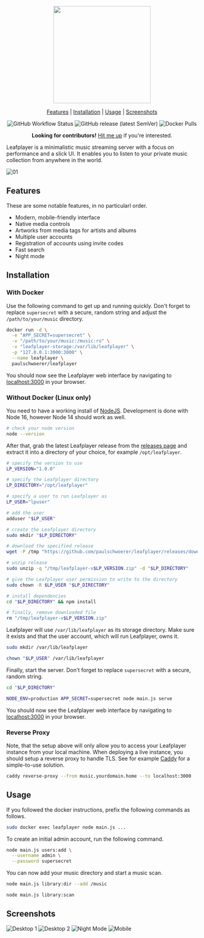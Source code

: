 <p align="center"><img width="256"src="https://user-images.githubusercontent.com/22923578/137105016-a7402b45-8e82-44d7-acff-84fc875c6212.png"></p>

<p align="center">
    <a href="#features">Features</a> | 
    <a href="#installation">Installation</a> | 
    <a href="#usage">Usage</a> | 
    <a href="#screenshots">Screenshots</a>
</p>

<p align="center">
  <img alt="GitHub Workflow Status" src="https://img.shields.io/github/workflow/status/paulschwoerer/leafplayer/build">
  <img alt="GitHub release (latest SemVer)" src="https://img.shields.io/github/v/release/paulschwoerer/leafplayer">
  <img alt="Docker Pulls" src="https://img.shields.io/docker/pulls/paulschwoerer/leafplayer">
</p>



<p align="center"><b>Looking for contributors!</b> <a href="mailto:hello@paulschwoerer.de">Hit me up</a> if you're interested.</p>

Leafplayer is a minimalistic music streaming server with a focus on performance and a slick UI. It enables you to listen to your private music collection from anywhere in the world.

![01](https://user-images.githubusercontent.com/22923578/115007130-f579e480-9ea9-11eb-9eca-70684a38949a.jpg)

## Features

These are some notable features, in no particularl order.

* Modern, mobile-friendly interface
* Native media controls
* Artworks from media tags for artists and albums  
* Multiple user accounts
* Registration of accounts using invite codes
* Fast search
* Night mode

## Installation

### With Docker

Use the following command to get up and running quickly. Don't forget to replace `supersecret` with a secure, random string and adjust the `/path/to/your/music` directory.

```sh
docker run -d \
  -e "APP_SECRET=supersecret" \
  -v "/path/to/your/music:/music:ro" \
  -v "leafplayer-storage:/var/lib/leafplayer" \
  -p "127.0.0.1:3000:3000" \
  --name leafplayer \
  paulschwoerer/leafplayer
```

You should now see the Leafplayer web interface by navigating to [localhost:3000](http://localhost:3000) in your browser.

### Without Docker (Linux only)

You need to have a working install of [NodeJS](https://nodejs.org/en/download/). Development is done with Node 16, however Node 14 should work as well.

```sh
# check your node version
node --version
```

After that, grab the latest Leafplayer release from the [releases page](https://github.com/paulschwoerer/leafplayer/releases) and extract it into a directory of your choice, for example `/opt/leafplayer`.

```sh
# specify the version to use
LP_VERSION="1.0.0"

# specify the Leafplayer directory
LP_DIRECTORY="/opt/leafplayer"

# specify a user to run Leafplayer as
LP_USER="lpuser"

# add the user
adduser "$LP_USER"

# create the Leafplayer directory
sudo mkdir "$LP_DIRECTORY"

# download the specified release
wget -P /tmp "https://github.com/paulschwoerer/leafplayer/releases/download/v$LP_VERSION/leafplayer-v$LP_VERSION.zip"

# unzip release
sudo unzip -q "/tmp/leafplayer-v$LP_VERSION.zip" -d "$LP_DIRECTORY"

# give the Leafplayer user permission to write to the directory
sudo chown -R $LP_USER "$LP_DIRECTORY"

# install dependencies
cd "$LP_DIRECTORY" && npm install

# finally, remove downloaded file
rm "/tmp/leafplayer-v$LP_VERSION.zip"
```

Leafplayer will use `/var/lib/leafplayer` as its storage directory. Make sure it exists and that the user account, which will run Leafplayer, owns it.

```sh
sudo mkdir /var/lib/leafplayer

chown "$LP_USER" /var/lib/leafplayer
```

Finally, start the server. Don't forget to replace `supersecret` with a secure, random string.

```sh
cd "$LP_DIRECTORY"

NODE_ENV=production APP_SECRET=supersecret node main.js serve
```

You should now see the Leafplayer web interface by navigating to [localhost:3000](http://localhost:3000) in your browser.

### Reverse Proxy

Note, that the setup above will only allow you to access your Leafplayer instance from your local machine. When deploying a live instance, you should setup a reverse proxy to handle TLS. See for example [Caddy](https://caddyserver.com/) for a simple-to-use solution.

```sh
caddy reverse-proxy --from music.yourdomain.home --to localhost:3000
```

## Usage

If you followed the docker instructions, prefix the following commands as follows.

```sh
sudo docker exec leafplayer node main.js ...
```

To create an initial admin account, run the following command.

```sh
node main.js users:add \
  --username admin \
  --password supersecret
```

You can now add your music directory and start a music scan.

```sh
node main.js library:dir --add /music

node main.js library:scan
```

## Screenshots

![Desktop 1](https://user-images.githubusercontent.com/22923578/115007273-17736700-9eaa-11eb-91bf-0d3b58c47213.jpg)
![Desktop 2](https://user-images.githubusercontent.com/22923578/115007279-180bfd80-9eaa-11eb-8cda-f963dd43810f.jpg)
![Night Mode](https://user-images.githubusercontent.com/22923578/138750415-a94988b4-cc45-4d24-9543-a26c164c4cb6.jpg)
![Mobile](https://user-images.githubusercontent.com/22923578/137108444-ef15701c-0e1e-4177-a9c5-fba3216b9db0.jpg)
